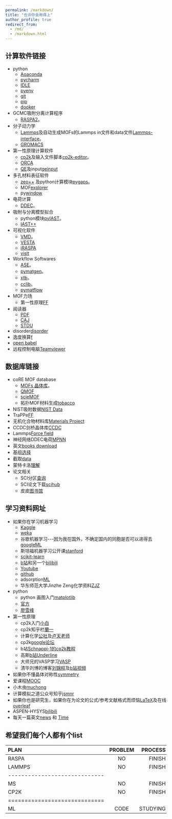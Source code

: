 ```yaml
---
permalink: /markdown/
title: "也许你会用得上"
author_profile: true
redirect_from: 
  - /md/
  - /markdown.html
---
```


## 计算软件链接          

* python
  * [Aoaconda](https://www.anaconda.com/ "python")                         
  * [pycharm](https://www.jetbrains.com/pycharm/ "python") 
  * [IDLE](https://www.python.org/ "python")   
  * [pyenv](https://github.com/pyenv/pyenv "pyenv")                                      
  * [git](https://git-scm.com/ "git")                        
  * [pip](https://pypi.org/project/pip/ "pip")
  * [dooker](https://www.docker.com/ "dooker")                            
* GCMC吸附分离计算程序
  * [RASPA2](https://github.com/iRASPA/RASPA2 "Make by David")。             
* 分子动力学
  * [Lammps](https://lammps.sandia.gov/ "Lammps")及自动生成MOFs的Lammps in文件和data文件[Lammps-interface](https://github.com/peteboyd/lammps_interface/ "Lammps-interface")。     
  * [GROMACS](http://www.gromacs.org/ "md")
* 第一性原理计算软件
  * [cp2k](https://www.cp2k.org/ "cp2k")及输入文件脚本[cp2k-editor](https://github.com/avishart/CP2K_Editor/ "cp2k-editor")。          
  * [ORCA](https://orcaforum.kofo.mpg.de/app.php/portal "ORCA")      
  * [QE](https://www.quantum-espresso.org/ "QE")及input[qeinput](https://www.materialscloud.org/work/tools/qeinputgenerator "qi")            
* 多孔材料表征软件
  * [zeo++](http://www.zeoplusplus.org/ "zeo++") 及python计算模块[pygaps](https://pygaps.readthedocs.io/en/master/ "pygaps")。   
  * MOF[explorer](http://mausdin.github.io/MOFsite/mofPage.html "MP")   
  * py[window](https://github.com/JelfsMaterialsGroup/pywindow "pywindow")                                                       
* 电荷计算
  * [DDEC](https://sourceforge.net/projects/ddec/ "DDEC")。              
* 吸附与分离模型拟合
  * python模块[pyIAST](https://github.com/CorySimon/pyIAST/ "pyIAST")。            
  * [IAST++](https://sangwon91.github.io/IASTpp/ "iast")      
* 可视化软件
  * [VMD](https://www.ks.uiuc.edu/Research/vmd/ "VMD")。      
  * [VESTA](https://jp-minerals.org/vesta/en/ "VESTA")  
  * [iRASPA](https://iraspa.org/ "iRASPA")                  
  * [vislt](https://wci.llnl.gov/simulation/computer-codes/visit/executables "vislt")                  
* Workflow Softwares     
  * [ASE](https://wiki.fysik.dtu.dk/ase/index.html "ase")。                  
  * [pymatgen](https://pymatgen.org/ "pymatgen")。                  
  * [xtb](https://xtb-docs.readthedocs.io/en/latest/contents.html "xtb")。                  
  * [cclib](https://cclib.github.io/ "cclib")。  
  * [pymatflow](https://pymatflow.readthedocs.io/en/latest/index.html "pymatflow")
* MOF力场
  * 第一性原理[FF](https://github.com/molmod/QuickFF "MOFFF") 
* 阅读器              
  * [PDF](https://www.zhengbanxianmian.com/iStylePDF.html "pdf")                            
  * [CAJ](https://cajviewer.cnki.net/ "CAJ")                      
  * [STDU](https://stdu-viewer.en.softonic.com/ "STDU")                     
* disorder[disorder](https://github.com/jichunlian/disorder "disorder")       
* 逸度换算[f](https://github.com/sxm13/ZGBshenxiaomoCV.github.io/tree/main/files/fugacity "f")                         
* [open babel](https://github.com/openbabel/openbabel/releases/tag/openbabel-2-4-0 "Open Babel")      
* 远程控制电脑[Teamviewer](https://www.teamviewer.cn/cn/ "teamviewer")                         

## 数据库链接          

* coRE MOF database
  * [MOFs 晶体库](https://zenodo.org/record/3677685#.X8uDkrniuUl "2019coRE MOF")。                          
  * [QMOF](https://github.com/arosen93/QMOF "QMOF")
  * [scieMOF](https://globalscience.berkeley.edu/database "MOF")                   
  * 拓扑MOF材料生成[tobacco](https://github.com/tobacco-mofs/tobacco_3.0 "MAKEMOF")       
* NIST吸附数据[NIST Data](https://adsorption.nist.gov/index.php#home "Adsorption data")            
* TraPPe[FF](http://trappe.oit.umn.edu/ "TRAPPE FF")                                                    
* 无机化合物材料库[Materials Project](https://materialsproject.org/ "Materials project")                   
* CCDC剑桥晶体库[CCDC](https://www.ccdc.cam.ac.uk/ "CCDC")   
* Lammps[Force field](https://openkim.org/ "KimFF")                                            
* 神经网络DDEC电荷[MPNN](https://github.com/SimonEnsemble/mpn_charges "MPNN")  
* 英文[books download](https://z-lib.org/ "book")  
* 基组[选择](https://www.basissetexchange.org/ "BASIC SET")  
* 截取[data](https://apps.automeris.io/wpd/ "data")                                                  
* 蒙特卡洛[理解](https://www.eng.buffalo.edu/~kofke/ce530/Lectures/Lecture22/sld002.htm "mcmd")                                         
* 论文相关      
  * SCI分区[查询](http://www.letpub.com.cn/index.php?page=journalapp&view=search "SCI")     
  * SCI论文下载[scihub](https://tool.yovisun.com/scihub/ "scihub")   
  * 皮皮[图书馆](http://www.xttsg.com/ "pipi")   
  
## 学习资料网址          
       
* 如果你在学习机器学习
  * [Kaggle](https://www.kaggle.com/ "ML")
  * [weka](https://waikato.github.io/weka-wiki/ "weka")                       
  * 谷歌机器学习---因为我在国外，不确定国内的同胞是否可以进得去[googleML](https://developers.google.com/machine-learning/crash-course "googleML")       
  * 斯坦福机器学习公开课[stanford](https://www.coursera.org/learn/machine-learning? "ML")             
  * [scikit-learn](https://scikit-learn.org/stable/index.html "DL")          
  * [b站](https://space.bilibili.com/97678687/channel/detail?cid=22486 "ML")和另一个[bilibili](https://space.bilibili.com/273674001/ "ML")    
  * [Youtube](http://speech.ee.ntu.edu.tw/~tlkagk/courses_ML20.html "ML")                          
  * [github](https://github.com/nndl "ML")
  * adsorption[ML](https://ann20-aiche.ipostersessions.com/default.aspx?s=77-31-78-3F-38-F6-7E-22-83-07-0E-35-DF-70-41-E6 "ML")
  * 华东师范大学Jinzhe Zeng化学资料[ZJZ](https://njzjz.win/2019/03/04/ecnuchemistry/menu/ "ZJZ")                                                  
* python             
  * python 画图入门[matplotlib](https://blog.csdn.net/Datawhale/article/details/109302260 "FIGTURE")                             
  * [官方](https://github.com/matplotlib/cheatsheets "pf")  
  * [廖雪峰](https://www.liaoxuefeng.com/wiki/1016959663602400 "py")                                     
* 第一性原理                
  * cp2k入门[小白](https://www.cnblogs.com/Shine-JK/p/10988556.html "xiaobai")       
  * cp2k知乎栏[蘭一](https://www.zhihu.com/people/lan-yi-27/posts?page=1 "cp2k")                  
  * 计算化学[公社](http://bbs.keinsci.com/forum.php "keyin")及[卢天老师](http://www.keinsci.com/members/Tian_Lu.shtml "lutian")          
  * cp2k[google论坛](https://groups.google.com/g/cp2k "cp2k")           
  * b站[Schnappi-1的cp2k教程](https://space.bilibili.com/547603845/ "cp2k")    
  * 高斯[b站Underline](https://space.bilibili.com/392348884/ "gassiuan")                  
  * 大师兄的VASP学习[VASP](https://www.bigbrosci.com/ "dashixion")       
  * 清华刘博的博客[刘锦程](http://blog.wangruixing.cn/ "LJC")及[b站视频](https://space.bilibili.com/45550176/ "bilibili")                 
* 如果你不懂晶体对称性[symmetry](http://xrayweb.chem.ou.edu/notes/symmetry.html#crystal "symmetry")       
* 爱课程[MOOC](https://www.icourse163.org/university/icourse/#/c "MOOC")      
* 小木虫[muchong](http://muchong.com/ "MUCHONG")             
* 计算模拟之道公众号知乎[jsmnr](https://www.zhihu.com/people/jsmnzd/posts "jsmnr")             
* 如果你也是研究生，如果你在为论文的公式/参考文献格式而烦恼[LaTeX](https://www.tablesgenerator.com/latex_tables "LaTex")及在线[overleaf](https://www.overleaf.com/project# "latex")                                                 
* ASPEN-HYSYS[bilibili](https://space.bilibili.com/232674132/ "bilibili")        
* 每天一篇英文[news](https://www.enewsdispatch.com/ "enews") 和 [Time](https://time.com/5943454/ "Time")                                          
  
## 希望我们每个人都有个list             


| PLAN    | PROBLEM | PROCESS |
|:--------|:-------:|--------:|
| RASPA   | NO      | FINISH  |
| LAMMPS  | NO      | FINISH  |
|-----------------------------|
| MS      | NO      | FINISH  |
| CP2K    | NO      | FINISH  |
|=============================|
| ML      | CODE    |STUDYING |


